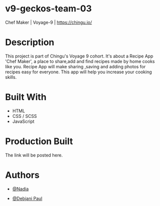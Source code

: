 # v9-geckos-team-03
Chef Maker | Voyage-9 | https://chingu.io/

# Description
This project is part of Chingu's Voyage 9 cohort.
It's about a Recipe App 'Chef Maker', a place to share,add and find recipes made by home cooks like you. Recipe App will make sharing ,saving and adding photos for recipes easy for everyone. This app will help you increase your cooking skills.      

# Built With
* HTML
* CSS / SCSS
* JavaScript

# Production Built
The link will be posted here.

# Authors

* [@Nadia](https://github.com/LaasriNadia)

* [@Debjani Paul](https://github.com/debjanipaul)

